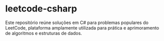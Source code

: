 # leetcode-csharp
Este repositório reúne soluções em C# para problemas populares do LeetCode, plataforma amplamente utilizada para prática e aprimoramento de algoritmos e estruturas de dados.
